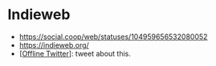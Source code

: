 # Indieweb

 - https://social.coop/web/statuses/104959656532080052
 - https://indieweb.org/
 - [[Offline Twitter]]: tweet about this.


[//begin]: # "Autogenerated link references for markdown compatibility"
[Offline Twitter]: offline-twitter "Offline Twitter"
[//end]: # "Autogenerated link references"